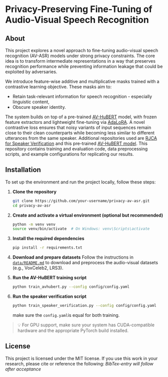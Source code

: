 # Privacy-Preserving Fine-Tuning of Audio-Visual Speech Recognition

## About

This project explores a novel approach to fine-tuning audio-visual speech recognition (AV-ASR) models under strong privacy constraints. The core idea is to transform intermediate representations in a way that preserves recognition performance while preventing information leakage that could be exploited by adversaries.

We introduce feature-wise additive and multiplicative masks trained with a contrastive learning objective. These masks aim to:

- Retain task-relevant information for speech recognition - especially linguistic content,
- Obscure speaker identity.

The system builds on top of a pre-trained [AV-HuBERT](https://github.com/facebookresearch/AV-HuBERT) model, with frozen feature extractors and lightweight fine-tuning via [AdaLoRA](https://github.com/QingruZhang/AdaLoRA). A novel contrastive loss ensures that noisy variants of input sequences remain close to their clean counterparts while becoming less similar to different utterances from the same speaker.
Additional repositories used are [RJCA for Speaker Verification](https://github.com/praveena2j/RJCAforSpeakerVerification) and this pre-trained [AV-HuBERT model](https://huggingface.co/nguyenvulebinh/AV-HuBERT).
This repository contains training and evaluation code, data preprocessing scripts, and example configurations for replicating our results.

## Installation

To set up the environment and run the project locally, follow these steps:

1. **Clone the repository**
   ```bash
   git clone https://github.com/your-username/privacy-av-asr.git
   cd privacy-av-asr
   ```

2. **Create and activate a virtual environment (optional but recommended)**
   ```bash
   python -m venv venv
   source venv/bin/activate  # On Windows: venv\Scripts\activate
   ```

3. **Install the required dependencies**
   ```bash
   pip install -r requirements.txt
   ```

4. **Download and prepare datasets**
   Follow the instructions in [`data/README.md`](data/README.md) to download and preprocess the audio-visual datasets (e.g., VoxCeleb2, LRS3).

5. **Run the AV-HuBERT training script**
   ```bash
   python train_avhubert.py --config config/config.yaml
   ```
6. **Run the speaker verification script**
   ```bash
   python train_speaker_verification.py --config config/config.yaml
   ```
   make sure the ```config.yaml```is equal for both training.

> 💡 For GPU support, make sure your system has CUDA-compatible hardware and the appropriate PyTorch build installed.

## License

This project is licensed under the MIT license. 
If you use this work in your research, please cite or reference the following:
*BibTex-entry will follow after acceptance*

